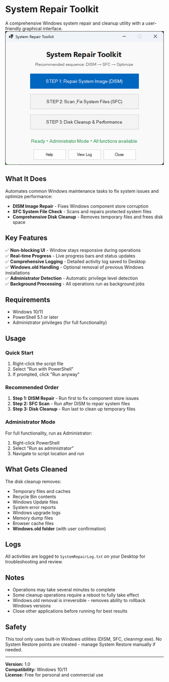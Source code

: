 # System Repair Toolkit

A comprehensive Windows system repair and cleanup utility with a user-friendly graphical interface.
![Screenshot](https://github.com/yanzhou-ca/system-repair-toolkit/blob/main/Screenshot.png?raw=true)

## What It Does

Automates common Windows maintenance tasks to fix system issues and optimize performance:

- **DISM Image Repair** - Fixes Windows component store corruption
- **SFC System File Check** - Scans and repairs protected system files  
- **Comprehensive Disk Cleanup** - Removes temporary files and frees disk space

## Key Features

✅ **Non-blocking UI** - Window stays responsive during operations  
✅ **Real-time Progress** - Live progress bars and status updates  
✅ **Comprehensive Logging** - Detailed activity log saved to Desktop  
✅ **Windows.old Handling** - Optional removal of previous Windows installations  
✅ **Administrator Detection** - Automatic privilege level detection  
✅ **Background Processing** - All operations run as background jobs  

## Requirements

- Windows 10/11
- PowerShell 5.1 or later
- Administrator privileges (for full functionality)

## Usage

### Quick Start
1. Right-click the script file
2. Select "Run with PowerShell" 
3. If prompted, click "Run anyway"

### Recommended Order
1. **Step 1: DISM Repair** - Run first to fix component store issues
2. **Step 2: SFC Scan** - Run after DISM to repair system files
3. **Step 3: Disk Cleanup** - Run last to clean up temporary files

### Administrator Mode
For full functionality, run as Administrator:
1. Right-click PowerShell
2. Select "Run as administrator"
3. Navigate to script location and run

## What Gets Cleaned

The disk cleanup removes:
- Temporary files and caches
- Recycle Bin contents
- Windows Update files
- System error reports
- Windows upgrade logs
- Memory dump files
- Browser cache files
- **Windows.old folder** (with user confirmation)

## Logs

All activities are logged to `SystemRepairLog.txt` on your Desktop for troubleshooting and review.

## Notes

- Operations may take several minutes to complete
- Some cleanup operations require a reboot to fully take effect
- Windows.old removal is irreversible - removes ability to rollback Windows versions
- Close other applications before running for best results

## Safety

This tool only uses built-in Windows utilities (DISM, SFC, cleanmgr.exe). No System Restore points are created - manage System Restore manually if needed.

---

**Version:** 1.0  
**Compatibility:** Windows 10/11  
**License:** Free for personal and commercial use
